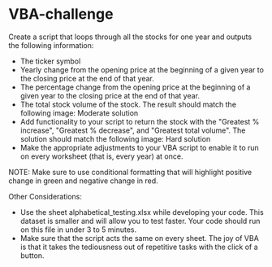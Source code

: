 # VBA-challenge

Create a script that loops through all the stocks for one year and outputs the following information:
- The ticker symbol
- Yearly change from the opening price at the beginning of a given year to the closing price at the end of that year.
- The percentage change from the opening price at the beginning of a given year to the closing price at the end of that year.
- The total stock volume of the stock. The result should match the following image:
Moderate solution
- Add functionality to your script to return the stock with the "Greatest % increase", "Greatest % decrease", and "Greatest total volume". The solution should match the following image:
Hard solution
- Make the appropriate adjustments to your VBA script to enable it to run on every worksheet (that is, every year) at once.


NOTE: 
Make sure to use conditional formatting that will highlight positive change in green and negative change in red.

Other Considerations:
- Use the sheet alphabetical_testing.xlsx while developing your code. This dataset is smaller and will allow you to test faster. Your code should run on this file in under 3 to 5 minutes.
- Make sure that the script acts the same on every sheet. The joy of VBA is that it takes the tediousness out of repetitive tasks with the click of a button.
